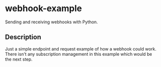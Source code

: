 # webhook-example
Sending and receiving webhooks with Python.

## Description
Just a simple endpoint and request example of how a webhook could work. There isn't any subscription management in this example which would be the next step.
